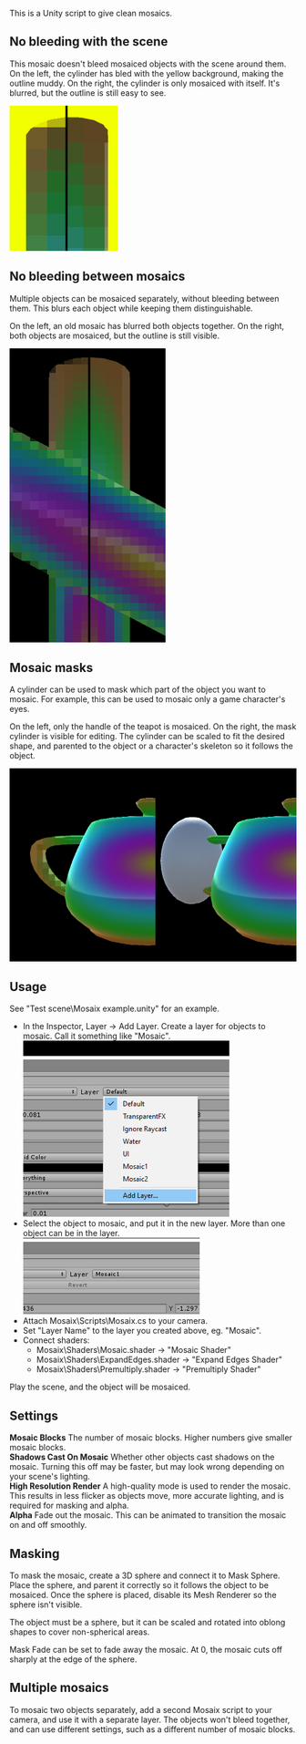 This is a Unity script to give clean mosaics.

No bleeding with the scene
--------------------------

This mosaic doesn't bleed mosaiced objects with the scene around them.
On the left, the cylinder has bled with the yellow background, making the outline
muddy.  On the right, the cylinder is only mosaiced with itself.  It's blurred,
but the outline is still easy to see.

![](Images/no_mosaic_bleeding.png)

No bleeding between mosaics
---------------------------

Multiple objects can be mosaiced separately, without bleeding between them.
This blurs each object while keeping them distinguishable.

On the left, an old mosaic has blurred both objects together.  On the right, both
objects are mosaiced, but the outline is still visible.

![](Images/separate_mosaics.png)

Mosaic masks
------------

A cylinder can be used to mask which part of the object you want to mosaic.  For
example, this can be used to mosaic only a game character's eyes.

On the left, only the handle of the teapot is mosaiced.  On the right, the mask
cylinder is visible for editing.  The cylinder can be scaled to fit the desired
shape, and parented to the object or a character's skeleton so it follows the
object.

![](Images/mask.png)

Usage
-----

See "Test scene\Mosaix example.unity" for an example.

- In the Inspector, Layer -> Add Layer.  Create a layer for objects to mosaic.  Call
it something like "Mosaic".
![](Images/Setup_AddLayer.png)
- Select the object to mosaic, and put it in the new layer.  More than one object can
be in the layer.
![](Images/Setup_PutMeshInLayer.png)
- Attach Mosaix\Scripts\Mosaix.cs to your camera.
- Set "Layer Name" to the layer you created above, eg. "Mosaic".
- Connect shaders:
  * Mosaix\Shaders\Mosaic.shader -> "Mosaic Shader"
  * Mosaix\Shaders\ExpandEdges.shader -> "Expand Edges Shader"
  * Mosaix\Shaders\Premultiply.shader -> "Premultiply Shader"

Play the scene, and the object will be mosaiced.

Settings
--------

**Mosaic Blocks** The number of mosaic blocks.  Higher numbers give smaller mosaic blocks.  
**Shadows Cast On Mosaic** Whether other objects cast shadows on the mosaic.  Turning this
off may be faster, but may look wrong depending on your scene's lighting.  
**High Resolution Render** A high-quality mode is used to render the mosaic.
This results in less flicker as objects move, more accurate lighting, and is required
for masking and alpha.  
**Alpha** Fade out the mosaic.  This can be animated to transition the mosaic on and off
smoothly.

Masking
-------

To mask the mosaic, create a 3D sphere and connect it to Mask Sphere.  Place the sphere,
and parent it correctly so it follows the object to be mosaiced.  Once the sphere is
placed, disable its Mesh Renderer so the sphere isn't visible.

The object must be a sphere, but it can be scaled and rotated into oblong shapes to cover
non-spherical areas.

Mask Fade can be set to fade away the mosaic.  At 0, the mosaic cuts off sharply at the
edge of the sphere.

Multiple mosaics
----------------

To mosaic two objects separately, add a second Mosaix script to your camera, and use it
with a separate layer.  The objects won't bleed together, and can use different settings,
such as a different number of mosaic blocks.

